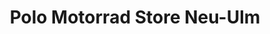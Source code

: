 ---
title: "Polo Motorrad Store Neu-Ulm"
url: /neu-ulm/polo-motorrad-store-neu-ulm/
shop: Motorrad
---
